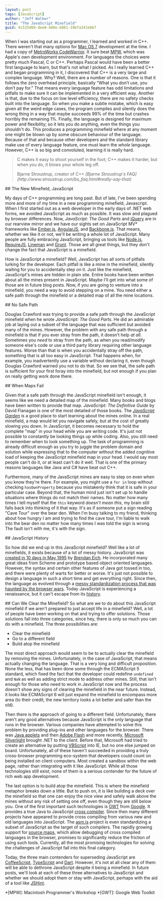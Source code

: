 ```yaml
---
layout: post
tags: [JavaScript]
author: "Jeff Walker"
title: "The JavaScript Minefield"
guid: 4c525d69-dee8-4d0e-b861-19bfa341eb67
---
```

When I was starting out as a programmer, I learned and worked in C++.  There weren't that many options for [Mac OS 7](http://en.wikipedia.org/wiki/System_7) development at the time.  I had a copy of [MetroWorks CodeWarrior](http://en.wikipedia.org/wiki/CodeWarrior). It sure beat [MPW](http://en.wikipedia.org/wiki/Macintosh_Programmer's_Workshop), which was Apple's own development environment.  For languages the choices were pretty much Pascal, C or C++.  Perhaps Pascal would have been a better first language to learn, but that's not what I picked.  As I really learned C++ and began programming in it, I discovered that C++ is a very large and complex language.  Why?  Well, there are a number of reasons.  One is that it follows the zero overhead principle, basically "What you don’t use, you don’t pay for."  That means every language feature has odd limitations and pitfalls to make sure it can be implemented in a very efficient way.  Another is that, due to the focus on low level efficiency, there are no safety checks built into the language.  So when you make a subtle mistake, which is easy given all the weird edge cases, the program compiles and silently does the wrong thing in a way that maybe succeeds 99% of the time but crashes horribly the remaining 1%.  Finally, the language is designed for maximum power and flexibility; so it lets you do anything, even the things you shouldn't do.  This produces a programming minefield where at any moment one might be blown up by some obscure behaviour of the language.  Because of that and because other developers and the standard library make use of every language feature, one must learn the *whole* language.  However, C++ is so big and convoluted, learning it is really hard.

> C makes it easy to shoot yourself in the foot; C++ makes it harder,
> but when you do, it blows your whole leg off.
>
> <footer>Bjarne Stroustrup, creator of C++ <cite markdown="1">[Bjarne Stroustrup's FAQ](http://www.stroustrup.com/bs_faq.html#really-say-that)</cite></footer>

<section markdown="1">
## The New Minefield, JavaScript

My days of C++ programming are long past.  But of late, I've been spending more and more of my time in a new programming minefield, Javascript.  When I first started out as a web developer in the early days of .NET web forms, we avoided JavaScript as much as possible.  It was slow and plagued by browser differences.  Now, <cite>JavaScript: The Good Parts</cite> and [jQuery](http://jquery.com) are in our rearview mirror and we have our sights set on JavaScript MV* frameworks like [Ember.js](http://emberjs.com), [AngularJS](http://angularjs.org), and [Backbone.js](http://backbonejs.org). That means, whether we like it or not, we'll be writing a whole lot of JavaScript.  Many people are fully embracing JavaScript, bringing us tools like [Node.js](http://nodejs.org), [RequireJS](http://requirejs.org), [Lineman](http://linemanjs.com) and [Grunt](http://gruntjs.com).  Those are all great things, but they don't change the fact that JavaScript is a minefield.

How is JavaScript a minefield?  Well, JavaScript has all sorts of pitfalls lurking for the developer. Each pitfall is like a mine in the minefield, silently waiting for you to accidentally step on it.  Just like the minefield, JavaScript's mines are hidden in plain site.  Entire books have been written about all the mines present in JavaScript. Maybe I'll get into what some of those are in future blog posts. Now, if you are going to venture into a minefield, you need a way to avoid stepping on a mine. You need either a safe path through the minefield or a detailed map of all the mine locations.
</section>

<section markdown="1">
## No Safe Path

Douglas Crawford was trying to provide a safe path through the JavaScript minefield when he wrote <cite>JavaScript: The Good Parts</cite>.  He did an admirable job at laying out a subset of the language that was sufficient but avoided many of the mines.  However, the problem with any safe path through a minefield is that if you ever stray from the path, it doesn't help *at all*. Sometimes you *need* to stray from the path, as when you read/modify someone else's code or use a third party library requiring other language features.  Worse than that is when you accidentally stray off the path, something that is all too easy in JavaScript.  That happens when, for example, you inadvertently use a variable without declaring it, even though Douglas Crawford warned you not to do that.  So we see that, the safe path is sufficient for your first foray into the minefield, but not enough if you plan on really getting work done there.
</section>

<section markdown="1">
## When Maps Fail

Given that a safe path through the JavaScript minefield isn't enough, it seems like we need a detailed map of the minefield.  Many books and blogs have been written to provide that map.  <cite>JavaScript: The Definitive Guide</cite> by David Flanagan is one of the most detailed of those books.  The <cite>[JavaScript Garden](http://bonsaiden.github.io/JavaScript-Garden)</cite> is a good place to start learning about the mines online. In a real minefield, a map would let you navigate safely, but at the cost of greatly slowing you down.  In JavaScript, it becomes necessary to hold the complete "map" in your head while you are writing code.  It's just not possible to constantly be looking things up while coding. Also, you still need to remember when to look something up.  The task of programming is already difficult enough as you try to juggle the problem domain and solution while expressing that to the computer without the added cognitive load of keeping the JavaScript minefield map in your head.  I would say most people can't do it, or at least can't do it well.  That is one of the primary reasons languages like Java and C# have beat out C++.

Furthermore,  many of the JavaScript mines are easy to step on even when you know they're there.  For example, you might use a `for in` loop without checking `hasOwnProperty` because you mistakenly think that it is safe in your particular case.  Beyond that, the human mind just isn't set up to handle situations where things do not match their names.  No matter how many times I tell myself that the `this` keyword *doesn't mean this*, my brain still falls back into thinking of it that way.  It's as if someone put a sign reading "Cave Tour" over the bear den. When I'm busy talking to my friend, thinking about how hungry I am and trying to find the cave tour, I'm liable to walk into the bear den no matter how many times I was told the sign is wrong.  The fault isn't with me, it's with the sign.
</section>

<section markdown="1">
## JavaScript History

So how did we end up in this JavaScript minefield?  Well like a lot of minefields, it exists because of a lot of messy history. JavaScript was [created in 10 days in May 1995](http://www.w3.org/community/webed/wiki/A_Short_History_of_JavaScript) by [Brendan Eich](https://brendaneich.com). He incorporated many great ideas from Scheme and prototype based object oriented languages.  However, the syntax and certain other features of Java got tossed in too, and there were plenty of warts for better or worse.  It's just not possible to design a language in such a short time and get everything right.  Since then, the language as evolved through a [messy standardization process that was haunted by the browser wars](http://www.oreillynet.com/pub/a/javascript/2001/04/06/js_history.html).  Today JavaScript is experiencing a renaissance, but it can't escape from its [history](http://dailyjs.com/history-of-javascript.html).
</section>

<section markdown="1">
## Can We Clear the Minefield?
So what are we to do about this JavaScript minefield if we aren't prepared to just accept life in a minefield?  Well, a lot of people have been working on that and trying to offer solutions.  Those solutions fall into three categories, since hey, there is only so much you can do with a minefield.  The three possibilities are:

* Clear the minefield
* Go to a different field
* Build atop the minefield

The most direct approach would seem to be to actually clear the minefield by removing the mines.  Unfortunately, in the case of JavaScript, that means actually changing the language.  That is a very long and difficult proposition.  None the less, that has been done some through the ECMAScript 5 standard, which fixed the fact that the developer could redefine `undefined` and `NaN` as well as adding strict mode to address other mines. Still, that isn't enough for those who need to work in JavaScript now and the process doesn't show any signs of clearing the minefield in the near future. Instead, it looks like ECMAScript 6 will just expand the minefield to encompass more area (to their credit, the new territory looks a lot better and safer than the old).

Then there is the approach of going to a different field.  Unfortunately, there aren't any good alternatives because JavaScript is the only language that runs in the browser.  Various companies have attempted to solve this problem by providing plug-ins and other languages for the browser.  There was [Java applets](http://en.wikipedia.org/wiki/Java_applet) and then [Adobe Flash](http://en.wikipedia.org/wiki/Adobe_Flash) and more recently, [Microsoft Silverlight](http://en.wikipedia.org/wiki/Microsoft_Silverlight) brought .NET to the client. Before that, Microsoft had tried to create an alternative by putting [VBScript](http://en.wikipedia.org/wiki/VBScript) into IE, but no one else jumped on board.  Unfortunately, all of these haven't succeeded in providing a truly cross-browser programming eco-system that developers could count on being installed on client computers.  Most created a sandbox within the web page, rather than integrating with it like JavaScript.  While all those technologies still exist, none of them is a serious contender for the future of rich web app development.

The last option is to build atop the minefield. This is where the minefield metaphor breaks down a little.  But to push on, it is like building a deck over the minefield so that one can enjoy the nice view and safely walk above the mines without any risk of setting one off, even though they are still below you.  One of the first important such technologies is [GWT](http://www.gwtproject.org) from [Google](https://www.google.com). It provides a true Java to JavaScript [cross compiler](http://en.wikipedia.org/wiki/Cross_compiler).  Since then many different projects have appeared to provide cross compiling from various new and old languages into JavaScript.  The [asm.js](http://asmjs.org/) project is even standardizing a subset of JavaScript as the target of such compilers.  The rapidly growing support for [source maps](http://www.html5rocks.com/en/tutorials/developertools/sourcemaps), which allow debugging of cross compiled languages in the browser, promises to significantly reduce the friction of using such tools.  Currently, all the most promising technologies for solving the challenges of JavaScript fall into this final category.

Today, the three main contenders for superseding JavaScript are [CoffeeScript](http://coffeescript.org), [TypeScript](http://www.typescriptlang.org) and [Dart](https://www.dartlang.org).  However, it's not at all clear any of them will be able to dethrone JavaScript despite it being a minefield.  In future posts, we'll look at each of these three alternatives to JavaScript and whether we should adopt them or stay with JavaScript, perhaps with the aid of a tool like [JSHint](http://www.jshint.com).
</section>

*[MPW]: Macintosh Programmer's Workshop
*[GWT]: Google Web Toolkit